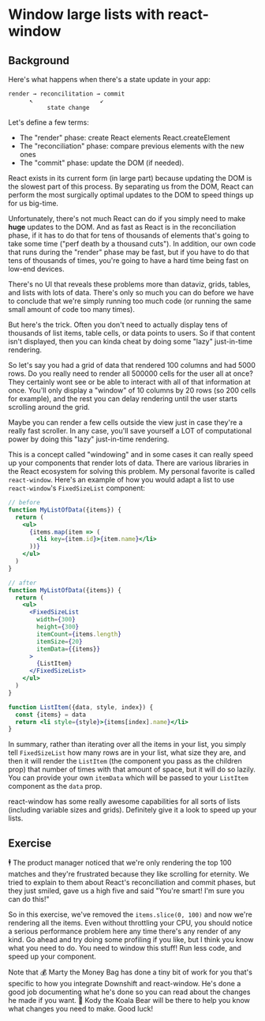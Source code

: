 # Window large lists with react-window

## Background

Here's what happens when there's a state update in your app:

```
render → reconcilitation → commit
      ↖                   ↙
           state change
```

Let's define a few terms:

- The "render" phase: create React elements React.createElement
- The "reconciliation" phase: compare previous elements with the new ones
- The "commit" phase: update the DOM (if needed).

React exists in its current form (in large part) because updating the DOM is the
slowest part of this process. By separating us from the DOM, React can perform
the most surgically optimal updates to the DOM to speed things up for us
big-time.

Unfortunately, there's not much React can do if you simply need to make **huge**
updates to the DOM. And as fast as React is in the reconciliation phase, if it
has to do that for tens of thousands of elements that's going to take some time
("perf death by a thousand cuts"). In addition, our own code that runs during
the "render" phase may be fast, but if you have to do that tens of thousands of
times, you're going to have a hard time being fast on low-end devices.

There's no UI that reveals these problems more than dataviz, grids, tables, and
lists with lots of data. There's only so much you can do before we have to
conclude that we're simply running too much code (or running the same small
amount of code too many times).

But here's the trick. Often you don't need to actually display tens of thousands
of list items, table cells, or data points to users. So if that content isn't
displayed, then you can kinda cheat by doing some "lazy" just-in-time rendering.

So let's say you had a grid of data that rendered 100 columns and had 5000 rows.
Do you really need to render all 500000 cells for the user all at once? They
certainly wont see or be able to interact with all of that information at once.
You'll only display a "window" of 10 columns by 20 rows (so 200 cells for
example), and the rest you can delay rendering until the user starts scrolling
around the grid.

Maybe you can render a few cells outside the view just in case they're a really
fast scroller. In any case, you'll save yourself a LOT of computational power by
doing this "lazy" just-in-time rendering.

This is a concept called "windowing" and in some cases it can really speed up
your components that render lots of data. There are various libraries in the
React ecosystem for solving this problem. My personal favorite is called
`react-window`. Here's an example of how you would adapt a list to use
`react-window`'s `FixedSizeList` component:

```jsx
// before
function MyListOfData({items}) {
  return (
    <ul>
      {items.map(item => (
        <li key={item.id}>{item.name}</li>
      ))}
    </ul>
  )
}
```

```jsx
// after
function MyListOfData({items}) {
  return (
    <ul>
      <FixedSizeList
        width={300}
        height={300}
        itemCount={items.length}
        itemSize={20}
        itemData={{items}}
      >
        {ListItem}
      </FixedSizeList>
    </ul>
  )
}

function ListItem({data, style, index}) {
  const {items} = data
  return <li style={style}>{items[index].name}</li>
}
```

In summary, rather than iterating over all the items in your list, you simply
tell `FixedSizeList` how many rows are in your list, what size they are, and
then it will render the `ListItem` (the component you pass as the children prop)
that number of times with that amount of space, but it will do so lazily. You
can provide your own `itemData` which will be passed to your `ListItem`
component as the `data` prop.

react-window has some really awesome capabilities for all sorts of lists
(including variable sizes and grids). Definitely give it a look to speed up your
lists.

## Exercise

🕴 The product manager noticed that we're only rendering the top 100 matches and
they're frustrated because they like scrolling for eternity. We tried to explain
to them about React's reconciliation and commit phases, but they just smiled,
gave us a high five and said "You're smart! I'm sure you can do this!"

So in this exercise, we've removed the `items.slice(0, 100)` and now we're
rendering all the items. Even without throttling your CPU, you should notice a
serious performance problem here any time there's any render of any kind. Go
ahead and try doing some profiling if you like, but I think you know what you
need to do. You need to window this stuff! Run less code, and speed up your
component.

Note that 💰 Marty the Money Bag has done a tiny bit of work for you that's
specific to how you integrate Downshift and react-window. He's done a good job
documenting what he's done so you can read about the changes he made if you
want. 🐨 Kody the Koala Bear will be there to help you know what changes you
need to make. Good luck!
